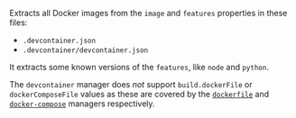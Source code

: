 Extracts all Docker images from the `image` and `features` properties in these files:

- `.devcontainer.json`
- `.devcontainer/devcontainer.json`

It extracts some known versions of the `features`, like `node` and `python`.

The `devcontainer` manager does _not_ support `build.dockerFile` or `dockerComposeFile` values as these are covered by the [`dockerfile`](../dockerfile/index.md) and [`docker-compose`](../docker-compose/index.md) managers respectively.
